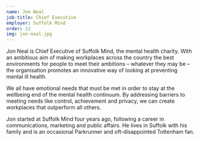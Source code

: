 ```yaml
---
name: Jon Neal
job-title: Chief Executive
employer: Suffolk Mind
order: 11
img: jon-neal.jpg
---
```


Jon Neal is Chief Executive of Suffolk Mind, the mental health charity. With an ambitious aim of making workplaces across the country the best environments for people to meet their ambitions – whatever they may be – the organisation promotes an innovative way of looking at preventing mental ill health.

We all have emotional needs that must be met in order to stay at the wellbeing end of the mental health continuum. By addressing barriers to meeting needs like control, achievement and privacy, we can create workplaces that outperform all others.

Jon started at Suffolk Mind four years ago, following a career in communications, marketing and public affairs. He lives in Suffolk with his family and is an occasional Parkrunner and oft-disappointed Tottenham fan.
